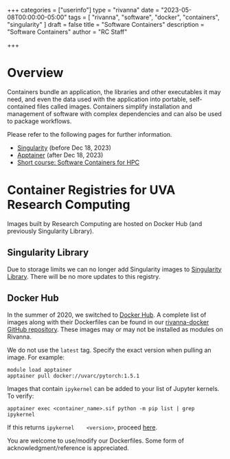 +++
categories = ["userinfo"]
type = "rivanna"
date = "2023-05-08T00:00:00-05:00"
tags = [
  "rivanna", "software", "docker", "containers", "singularity"
]
draft = false
title = "Software Containers"
description = "Software Containers"
author = "RC Staff"

+++

# Overview

Containers bundle an application, the libraries and other executables it may need, and even the data used with the application into portable, self-contained files called images. Containers simplify installation and management of software with complex dependencies and can also be used to package workflows. 

Please refer to the following pages for further information.

- [Singularity](/userinfo/rivanna/software/singularity) (before Dec 18, 2023)
- [Apptainer](/userinfo/rivanna/software/apptainer) (after Dec 18, 2023)
- [Short course: Software Containers for HPC](https://learning.rc.virginia.edu/courses/containters-for-hpc/)

# Container Registries for UVA Research Computing

Images built by Research Computing are hosted on Docker Hub (and previously Singularity Library).

## Singularity Library

Due to storage limits we can no longer add Singularity images to [Singularity Library](https://cloud.sylabs.io/library/uvarc). There will be no more updates to this registry.

## Docker Hub

In the summer of 2020, we switched to [Docker Hub](https://hub.docker.com/). A complete list of images along with their Dockerfiles can be found in our [rivanna-docker GitHub repository](https://github.com/uvarc/rivanna-docker). These images may or may not be installed as modules on Rivanna.

We do not use the `latest` tag. Specify the exact version when pulling an image. For example:
```
module load apptainer
apptainer pull docker://uvarc/pytorch:1.5.1
```

Images that contain `ipykernel` can be added to your list of Jupyter kernels. To verify:
```
apptainer exec <container_name>.sif python -m pip list | grep ipykernel
```
If this returns `ipykernel    <version>`, proceed [here](/userinfo/howtos/rivanna/custom-jupyter-kernels).

You are welcome to use/modify our Dockerfiles. Some form of acknowledgment/reference is appreciated.
